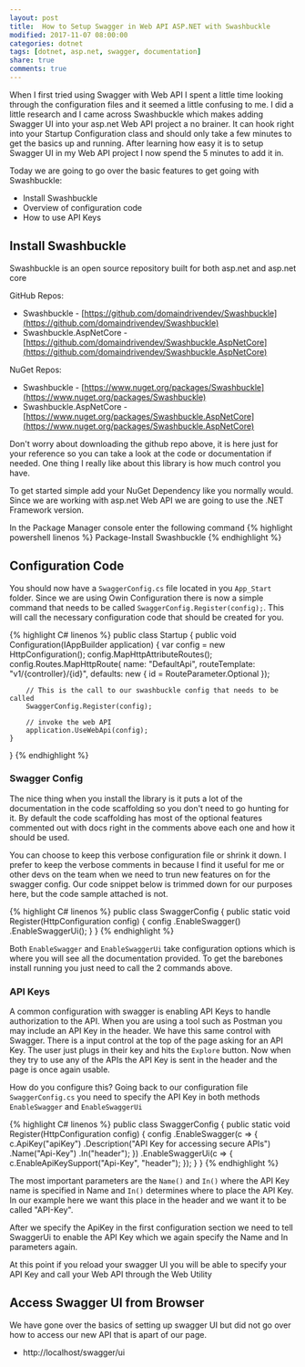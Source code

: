 ```yaml
---
layout: post
title:  How to Setup Swagger in Web API ASP.NET with Swashbuckle
modified: 2017-11-07 08:00:00
categories: dotnet
tags: [dotnet, asp.net, swagger, documentation]
share: true
comments: true
---
```

When I first tried using Swagger with Web API I spent a little time looking through the configuration files and it seemed a little confusing to me. I did a little research and I came across Swashbuckle which makes adding Swagger UI into your asp.net Web API project a no brainer. It can hook right into your Startup Configuration class and should only take a few minutes to get the basics up and running. After learning how easy it is to setup Swagger UI in my Web API project I now spend the 5 minutes to add it in.

Today we are going to go over the basic features to get going with Swashbuckle:

* Install Swashbuckle
* Overview of configuration code
* How to use API Keys

## Install Swashbuckle ##
Swashbuckle is an open source repository built for both asp.net and asp.net core

GitHub Repos: 

* Swashbuckle - [https://github.com/domaindrivendev/Swashbuckle](https://github.com/domaindrivendev/Swashbuckle)
* Swashbuckle.AspNetCore - [https://github.com/domaindrivendev/Swashbuckle.AspNetCore](https://github.com/domaindrivendev/Swashbuckle.AspNetCore)

NuGet Repos:

* Swashbuckle - [https://www.nuget.org/packages/Swashbuckle](https://www.nuget.org/packages/Swashbuckle)
* Swashbuckle.AspNetCore - [https://www.nuget.org/packages/Swashbuckle.AspNetCore](https://www.nuget.org/packages/Swashbuckle.AspNetCore)

Don't worry about downloading the github repo above, it is here just for your reference so you can take a look at the code or documentation if needed. One thing I really like about this library is how much control you have.

To get started simple add your NuGet Dependency like you normally would. Since we are working with asp.net Web API we are going to use the .NET Framework version. 

In the Package Manager console enter the following command
{% highlight powershell linenos %}
Package-Install Swashbuckle
{% endhighlight %}

## Configuration Code ##

You should now have a `SwaggerConfig.cs` file located in you `App_Start` folder. Since we are using Owin Configuration there is now a simple command that needs to be called `SwaggerConfig.Register(config);`. This will call the necessary configuration code that should be created for you.

{% highlight C# linenos %}
public class Startup
{
    public void Configuration(IAppBuilder application)
    {
        var config = new HttpConfiguration();
        config.MapHttpAttributeRoutes();
        config.Routes.MapHttpRoute(
            name: "DefaultApi",
            routeTemplate: "v1/{controller}/{id}",
            defaults: new { id = RouteParameter.Optional });

        // This is the call to our swashbuckle config that needs to be called
        SwaggerConfig.Register(config);

        // invoke the web API
        application.UseWebApi(config);
    }
}
{% endhighlight %}

### Swagger Config ###
The nice thing when you install the library is it puts a lot of the documentation in the code scaffolding so you don't need to go hunting for it. By default the code scaffolding has most of the optional features commented out with docs right in the comments above each one and how it should be used. 

You can choose to keep this verbose configuration file or shrink it down. I prefer to keep the verbose comments in because I find it useful for me or other devs on the team when we need to trun new features on for the swagger config. Our code snippet below is trimmed down for our purposes here, but the code sample attached is not.

{% highlight C# linenos %}
public class SwaggerConfig
{
    public static void Register(HttpConfiguration config)
    {
        config
            .EnableSwagger()
            .EnableSwaggerUi();
    }
}
{% endhighlight %}

Both `EnableSwagger` and `EnableSwaggerUi` take configuration options which is where you will see all the documentation provided. To get the barebones install running you just need to call the 2 commands above.

### API Keys ###
A common configuration with swagger is enabling API Keys to handle authorization to the API. When you are using a tool such as Postman you may include an API Key in the header. We have this same control with Swagger. There is a input control at the top of the page asking for an API Key. The user just plugs in their key and hits the `Explore` button. Now when they try to use any of the APIs the API Key is sent in the header and the page is once again usable.

How do you configure this? Going back to our configuration file `SwaggerConfig.cs` you need to specify the API Key in both methods `EnableSwagger` and `EnableSwaggerUi`

{% highlight C# linenos %}
public class SwaggerConfig
{
    public static void Register(HttpConfiguration config)
    {
        config
            .EnableSwagger(c =>
            {
                c.ApiKey("apiKey")
                    .Description("API Key for accessing secure APIs")
                    .Name("Api-Key")
                    .In("header");
            })
            .EnableSwaggerUi(c =>
            {
                c.EnableApiKeySupport("Api-Key", "header");
            });
    }
}
{% endhighlight %}

The most important parameters are the `Name()` and `In()` where the API Key name is specified in Name and `In()` determines where to place the API Key. In our example here we want this place in the header and we want it to be called "API-Key".

After we specify the ApiKey in the first configuration section we need to tell SwaggerUi to enable the API Key which we again specify the Name and In parameters again.

At this point if you reload your swagger UI you will be able to specify your API Key and call your Web API through the Web Utility

## Access Swagger UI from Browser ##
We have gone over the basics of setting up swagger UI but did not go over how to access our new API that is apart of our page.

* http://localhost/swagger/ui
